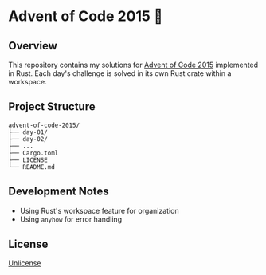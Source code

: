 # Advent of Code 2015 🎄

## Overview

This repository contains my solutions for [Advent of Code 2015](https://adventofcode.com/2015) implemented in Rust. Each day's challenge is solved in its own Rust crate within a workspace.

## Project Structure

```
advent-of-code-2015/
├── day-01/
├── day-02/
├── ...
├── Cargo.toml
├── LICENSE
└── README.md
```


## Development Notes

- Using Rust's workspace feature for organization
- Using `anyhow` for error handling

## License

[Unlicense](LICENSE)
